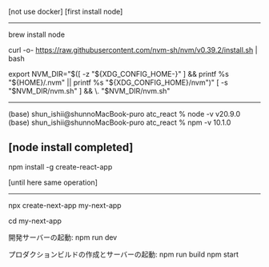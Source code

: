 [not use docker]
[first install node]

--------------------------------------------------

brew install node

curl -o- https://raw.githubusercontent.com/nvm-sh/nvm/v0.39.2/install.sh | bash

export NVM_DIR="$([ -z "${XDG_CONFIG_HOME-}" ] && printf %s "${HOME}/.nvm" || printf %s "${XDG_CONFIG_HOME}/nvm")"
[ -s "$NVM_DIR/nvm.sh" ] && \. "$NVM_DIR/nvm.sh"

--------------------------------------------------

(base) shun_ishii@shunnoMacBook-puro atc_react % node -v
v20.9.0
(base) shun_ishii@shunnoMacBook-puro atc_react % npm -v
10.1.0

[node install completed]
--------------------------------------------------

npm install -g create-react-app

[until here same operation]

--------------------------------------------------

npx create-next-app my-next-app

cd my-next-app

開発サーバーの起動:
npm run dev

プロダクションビルドの作成とサーバーの起動:
npm run build
npm start
